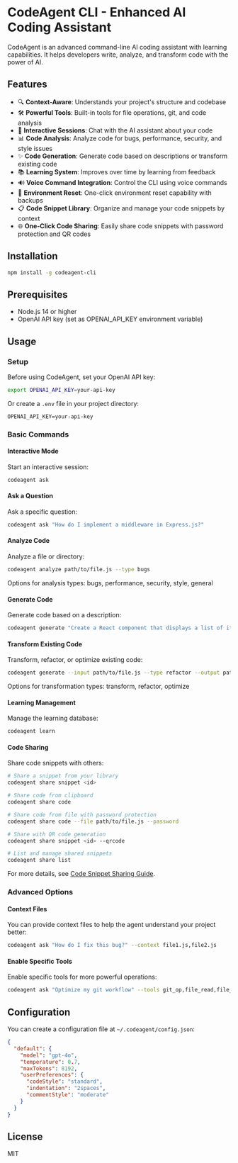 # CodeAgent CLI - Enhanced AI Coding Assistant

CodeAgent is an advanced command-line AI coding assistant with learning capabilities. It helps developers write, analyze, and transform code with the power of AI.

## Features

- 🔍 **Context-Aware**: Understands your project's structure and codebase
- 🛠️ **Powerful Tools**: Built-in tools for file operations, git, and code analysis
- 📝 **Interactive Sessions**: Chat with the AI assistant about your code
- 📊 **Code Analysis**: Analyze code for bugs, performance, security, and style issues
- ✨ **Code Generation**: Generate code based on descriptions or transform existing code
- 📚 **Learning System**: Improves over time by learning from feedback
- 🔊 **Voice Command Integration**: Control the CLI using voice commands
- 🔄 **Environment Reset**: One-click environment reset capability with backups
- 📋 **Code Snippet Library**: Organize and manage your code snippets by context
- 🌐 **One-Click Code Sharing**: Easily share code snippets with password protection and QR codes

## Installation

```bash
npm install -g codeagent-cli
```

## Prerequisites

- Node.js 14 or higher
- OpenAI API key (set as OPENAI_API_KEY environment variable)

## Usage

### Setup

Before using CodeAgent, set your OpenAI API key:

```bash
export OPENAI_API_KEY=your-api-key
```

Or create a `.env` file in your project directory:

```
OPENAI_API_KEY=your-api-key
```

### Basic Commands

#### Interactive Mode

Start an interactive session:

```bash
codeagent ask
```

#### Ask a Question

Ask a specific question:

```bash
codeagent ask "How do I implement a middleware in Express.js?"
```

#### Analyze Code

Analyze a file or directory:

```bash
codeagent analyze path/to/file.js --type bugs
```

Options for analysis types: bugs, performance, security, style, general

#### Generate Code

Generate code based on a description:

```bash
codeagent generate "Create a React component that displays a list of items" --language typescript
```

#### Transform Existing Code

Transform, refactor, or optimize existing code:

```bash
codeagent generate --input path/to/file.js --type refactor --output path/to/refactored.js
```

Options for transformation types: transform, refactor, optimize

#### Learning Management

Manage the learning database:

```bash
codeagent learn
```

#### Code Sharing

Share code snippets with others:

```bash
# Share a snippet from your library
codeagent share snippet <id>

# Share code from clipboard
codeagent share code

# Share code from file with password protection
codeagent share code --file path/to/file.js --password

# Share with QR code generation
codeagent share snippet <id> --qrcode

# List and manage shared snippets
codeagent share list
```

For more details, see [Code Snippet Sharing Guide](./docs/SHARING.md).

### Advanced Options

#### Context Files

You can provide context files to help the agent understand your project better:

```bash
codeagent ask "How do I fix this bug?" --context file1.js,file2.js
```

#### Enable Specific Tools

Enable specific tools for more powerful operations:

```bash
codeagent ask "Optimize my git workflow" --tools git_op,file_read,file_write
```

## Configuration

You can create a configuration file at `~/.codeagent/config.json`:

```json
{
  "default": {
    "model": "gpt-4o",
    "temperature": 0.7,
    "maxTokens": 8192,
    "userPreferences": {
      "codeStyle": "standard",
      "indentation": "2spaces",
      "commentStyle": "moderate"
    }
  }
}
```

## License

MIT
